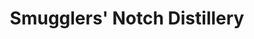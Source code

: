 ---
title: "Smugglers' Notch Distillery"
url: /burlington/smugglers-notch-distillery/
shop: alcohol
---